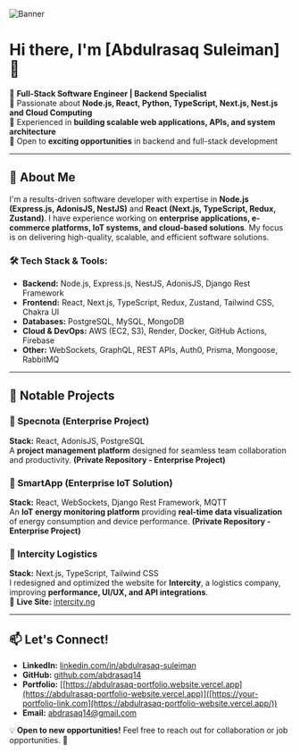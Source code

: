 ![Banner]([https://your-image-link-here.com/banner.png](https://abdulrasaq-portfolio-website.vercel.app/assets/abdrasaq-BpsmzqDJ.png))

# Hi there, I'm [Abdulrasaq Suleiman] 👋

🚀 **Full-Stack Software Engineer | Backend Specialist**  
🔹 Passionate about **Node.js, React, Python, TypeScript, Next.js, Nest.js and Cloud Computing**  
🔹 Experienced in **building scalable web applications, APIs, and system architecture**  
🔹 Open to **exciting opportunities** in backend and full-stack development

---

## 🌟 About Me
I'm a results-driven software developer with expertise in **Node.js (Express.js, AdonisJS, NestJS)** and **React (Next.js, TypeScript, Redux, Zustand)**. I have experience working on **enterprise applications, e-commerce platforms, IoT systems, and cloud-based solutions**. My focus is on delivering high-quality, scalable, and efficient software solutions.

### 🛠 Tech Stack & Tools:
- **Backend:** Node.js, Express.js, NestJS, AdonisJS, Django Rest Framework
- **Frontend:** React, Next.js, TypeScript, Redux, Zustand, Tailwind CSS, Chakra UI
- **Databases:** PostgreSQL, MySQL, MongoDB
- **Cloud & DevOps:** AWS (EC2, S3), Render, Docker, GitHub Actions, Firebase
- **Other:** WebSockets, GraphQL, REST APIs, Auth0, Prisma, Mongoose, RabbitMQ

---

## 📌 Notable Projects

### **🔹 Specnota** (Enterprise Project)
**Stack:** React, AdonisJS, PostgreSQL  
A **project management platform** designed for seamless team collaboration and productivity. **(Private Repository - Enterprise Project)**

### **🔹 SmartApp** (Enterprise IoT Solution)
**Stack:** React, WebSockets, Django Rest Framework, MQTT  
An **IoT energy monitoring platform** providing **real-time data visualization** of energy consumption and device performance. **(Private Repository - Enterprise Project)**

### **🔹 Intercity Logistics**
**Stack:** Next.js, TypeScript, Tailwind CSS  
I redesigned and optimized the website for **Intercity**, a logistics company, improving **performance, UI/UX, and API integrations**.  
🔗 **Live Site:** [intercity.ng](https://intercity.ng)



---

## 📫 Let's Connect!
- **LinkedIn:** [linkedin.com/in/abdulrasaq-suleiman]([https://linkedin.com/in/abdulrasaq-suleiman](https://www.linkedin.com/in/abdulrasaq-suleiman/))
- **GitHub:** [github.com/abdrasaq14]([https://github.com/your-github-username](https://github.com/abdrasaq14))
- **Portfolio:** [[https://abdulrasaq-portfolio.website.vercel.app](https://abdulrasaq-portfolio-website.vercel.app)]([https://your-portfolio-link.com](https://abdulrasaq-portfolio-website.vercel.app/))
- **Email:** abdrasaq14@gmail.com

💡 **Open to new opportunities!** Feel free to reach out for collaboration or job opportunities. 🚀

